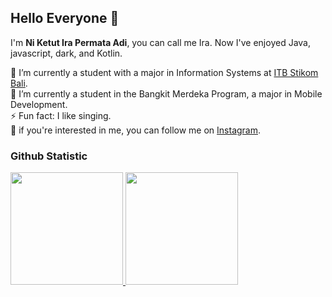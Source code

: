 ## Hello Everyone 👋
I'm **Ni Ketut Ira Permata Adi**, you can call me Ira. Now I've enjoyed Java, javascript, dark, and Kotlin.

🔭 I’m currently a student with a major in Information Systems at [ITB Stikom Bali](https://www.stikom-bali.ac.id/id/).<br>
🌱 I’m currently a student in the Bangkit Merdeka Program, a major in Mobile Development.<br>
⚡ Fun fact: I like singing.<br>
🌻 if you're interested in me, you can follow me on [Instagram](https://www.instagram.com/raermi_?igsh=MW82NzdieGZuZjZkcg==).<br>

### Github Statistic
<p align="left">
<a href="https://github.com/dimasmds">
  <img height="180em" src="https://github-readme-stats-eight-theta.vercel.app/api?username=irapd05&show_icons=true&theme=algolia&include_all_commits=true&count_private=true"/>
  <img height="180em" src="https://github-readme-stats-eight-theta.vercel.app/api/top-langs/?username=irapd05&layout=compact&langs_count=8&theme=algolia"/>
</a>
</p>

